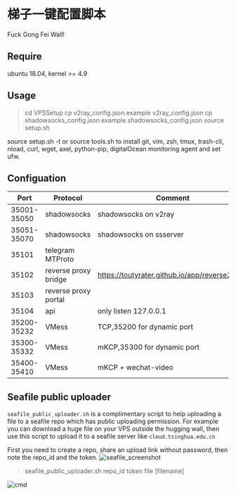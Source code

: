 # 梯子一键配置脚本
Fuck Gong Fei Wall!

## Require
ubuntu 18.04, kernel >= 4.9

## Usage
>cd VPSSetup
>cp v2ray_config.json.example v2ray_config.json
>cp shadowsocks_config.json.example shadowsocks_config.json
>source setup.sh

source setup.sh -t or source tools.sh to install git, vim, zsh, tmux, trash-cli, nload, curl, wget, axel, python-pip, digitalOcean monitoring agent and set ufw.

## Configuation
| Port | Protocol | Comment |
| ------ | ------ | ------  |
| 35001-35050 | shadowsocks | shadowsocks on v2ray |
| 35051-35070 | shadowsocks | shadowsocks on ssserver |
| 35101 | telegram MTProto  |  |
| 35102 | reverse proxy bridge | https://toutyrater.github.io/app/reverse2.html |
| 35103 | reverse proxy portal    |  |
| 35104 |api | only listen 127.0.0.1|
| 35200-35232 | VMess       | TCP,35200 for dynamic port |
| 35300-35332 | VMess       | mKCP,35300 for dynamic port |
| 35400-35410 | VMess       | mKCP + wechat-video |

## Seafile public uploader
```seafile_public_uploader.sh``` is a complimentary script to help uploading a file to a seafile repo which has public uploading permission.
For example you can download a huge file on your VPS outside the hugging wall, then use this script to upload it to a seafile server like ```cloud.tsinghua.edu.cn```

First you need to create a repo, share an upload link without password, then note the repo_id and the token.
![seafile_screenshot](http://github.com/mhc994/VPSSetup/raw/master/seafile.jpg)
>seafile_public_uploader.sh repo_id token file [filename]

![cmd](http://github.com/mhc994/VPSSetup/raw/master/cmd.png)




